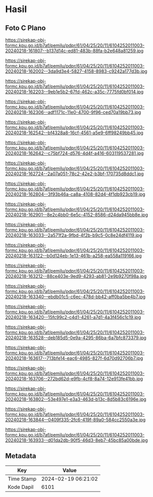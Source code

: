 # Hasil

## Foto C Plano

https://sirekap-obj-formc.kpu.go.id/b7af/pemilu/pdpr/61/04/25/20/11/6104252011003-20240218-161807--b137d14c-ed81-483b-88fa-b2e648a81259.jpg

https://sirekap-obj-formc.kpu.go.id/b7af/pemilu/pdpr/61/04/25/20/11/6104252011003-20240218-162002--3da9d3e4-5827-4158-8983-c9242a177d3b.jpg

https://sirekap-obj-formc.kpu.go.id/b7af/pemilu/pdpr/61/04/25/20/11/6104252011003-20240218-162203--9eb1e5b2-67fd-462c-a35c-7775fd0bf014.jpg

https://sirekap-obj-formc.kpu.go.id/b7af/pemilu/pdpr/61/04/25/20/11/6104252011003-20240218-162306--adf1171c-11e0-4700-9f96-ced70a19bb73.jpg

https://sirekap-obj-formc.kpu.go.id/b7af/pemilu/pdpr/61/04/25/20/11/6104252011003-20240218-162542--bf4328a8-16cf-4561-a5e9-6ff98249bb45.jpg

https://sirekap-obj-formc.kpu.go.id/b7af/pemilu/pdpr/61/04/25/20/11/6104252011003-20240218-162642--c75bf724-d576-4d4f-a416-603119537281.jpg

https://sirekap-obj-formc.kpu.go.id/b7af/pemilu/pdpr/61/04/25/20/11/6104252011003-20240218-162724--2a07a051-78c2-42e2-b3bf-170735d8ddc1.jpg

https://sirekap-obj-formc.kpu.go.id/b7af/pemilu/pdpr/61/04/25/20/11/6104252011003-20240218-162804--3f93b46a-ca8a-4108-82d4-4f1db923cb19.jpg

https://sirekap-obj-formc.kpu.go.id/b7af/pemilu/pdpr/61/04/25/20/11/6104252011003-20240218-162901--8e2c4bb0-6e5c-4152-8586-d24da945bb8e.jpg

https://sirekap-obj-formc.kpu.go.id/b7af/pemilu/pdpr/61/04/25/20/11/6104252011003-20240218-163033--2a571f2a-9fbd-4f2b-b9c5-0c8e24df4119.jpg

https://sirekap-obj-formc.kpu.go.id/b7af/pemilu/pdpr/61/04/25/20/11/6104252011003-20240218-163122--b0d124eb-1e13-461b-a258-ea558a119166.jpg

https://sirekap-obj-formc.kpu.go.id/b7af/pemilu/pdpr/61/04/25/20/11/6104252011003-20240218-163212--88ce403e-9ed9-4293-ab81-2e9b9270f98a.jpg

https://sirekap-obj-formc.kpu.go.id/b7af/pemilu/pdpr/61/04/25/20/11/6104252011003-20240218-163340--ebdb01c5-c6ec-478d-bb42-aff0ba5be4b7.jpg

https://sirekap-obj-formc.kpu.go.id/b7af/pemilu/pdpr/61/04/25/20/11/6104252011003-20240218-163420--15fc99c2-c4d1-4261-a7d1-4a3f456c1c19.jpg

https://sirekap-obj-formc.kpu.go.id/b7af/pemilu/pdpr/61/04/25/20/11/6104252011003-20240218-163528--deb185d5-0e9a-4295-86ba-6a7bfc873379.jpg

https://sirekap-obj-formc.kpu.go.id/b7af/pemilu/pdpr/61/04/25/20/11/6104252011003-20240218-163617--713bfe14-eac6-4985-827f-6d70d92706b7.jpg

https://sirekap-obj-formc.kpu.go.id/b7af/pemilu/pdpr/61/04/25/20/11/6104252011003-20240218-163706--272bd62d-e9fb-4cf8-8a74-12e913fe41bb.jpg

https://sirekap-obj-formc.kpu.go.id/b7af/pemilu/pdpr/61/04/25/20/11/6104252011003-20240218-163802--53e497e1-e3a3-463d-b13c-8d5b83c6196e.jpg

https://sirekap-obj-formc.kpu.go.id/b7af/pemilu/pdpr/61/04/25/20/11/6104252011003-20240218-163844--0409f335-2fc6-419f-89a0-584cc2550a3e.jpg

https://sirekap-obj-formc.kpu.go.id/b7af/pemilu/pdpr/61/04/25/20/11/6104252011003-20240218-163933--d01da2db-90f5-46d3-8eb7-45bc85a00bde.jpg


## Metadata

| Key        | Value               |
| ---------- | ------------------- |
| Time Stamp | 2024-02-19 06:21:02 |
| Kode Dapil | 6101                |



